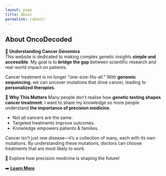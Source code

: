 ```yaml
---
layout: page
title: About
permalink: /about/
---
```


## About OncoDecoded  

🔬 **Understanding Cancer Genomics**  
This website is dedicated to making complex genetic insights **simple and accessible**. My goal is to **bridge the gap** between scientific research and real-world impact on patients.  

Cancer treatment is no longer "one-size-fits-all." With **genomic sequencing**, we can uncover mutations that drive cancer, leading to **personalized therapies**.

📌 **Why This Matters**
Many people don’t realise how **genetic testing shapes cancer treatment**. I want to share my knowledge so more people understand **the importance of precision medicine**.  

- Not all cancers are the same.
- Targeted treatments improve outcomes.
- Knowledge empowers patients & families.

Cancer isn’t just one disease—it’s a collection of many, each with its own mutations. By understanding these mutations, doctors can choose treatments that are most likely to work.  

🚀 Explore how precision medicine is shaping the future! 

➡️ **[Learn More](https://alaiatai.github.io/oncodecoded/)**  
